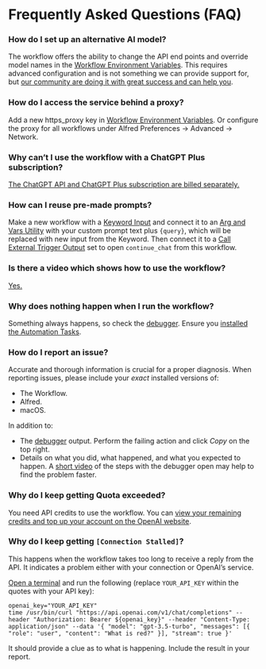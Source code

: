 # Frequently Asked Questions (FAQ)

### How do I set up an alternative AI model?

The workflow offers the ability to change the API end points and override model names in the [Workflow Environment Variables](https://www.alfredapp.com/help/workflows/advanced/variables/#environment). This requires advanced configuration and is not something we can provide support for, but [our community are doing it with great success and can help you](https://www.alfredforum.com/topic/21544-using-alternative-and-local-models-with-the-chatgpt-dall-e-workflow/).

### How do I access the service behind a proxy?

Add a new https_proxy key in [Workflow Environment Variables](https://www.alfredapp.com/help/workflows/advanced/variables/#environment). Or configure the proxy for all workflows under Alfred Preferences → Advanced → Network.

### Why can’t I use the workflow with a ChatGPT Plus subscription?
[The ChatGPT API and ChatGPT Plus subscription are billed separately.](https://help.openai.com/en/articles/6950777-what-is-chatgpt-plus#h_e3d911c532)

### How can I reuse pre-made prompts?

Make a new workflow with a [Keyword Input](https://www.alfredapp.com/help/workflows/inputs/keyword/) and connect it to an [Arg and Vars Utility](https://www.alfredapp.com/help/workflows/utilities/argument/) with your custom prompt text plus `{query}`, which will be replaced with new input from the Keyword. Then connect it to a [Call External Trigger Output](https://www.alfredapp.com/help/workflows/outputs/call-external-trigger/) set to open `continue_chat` from this workflow.

### Is there a video which shows how to use the workflow?

[Yes.](https://youtube.com/watch?v=eNPMqyV8psY)

### Why does nothing happen when I run the workflow?

Something always happens, so check the [debugger](https://www.alfredapp.com/help/workflows/advanced/debugger/). Ensure you [installed the Automation Tasks](https://www.alfredapp.com/help/kb/automation-task-not-found/).

### How do I report an issue?

Accurate and thorough information is crucial for a proper diagnosis. When reporting issues, please include your *exact* installed versions of:

* The Workflow.
* Alfred.
* macOS.

In addition to:

* The [debugger](https://www.alfredapp.com/help/workflows/advanced/debugger/) output. Perform the failing action and click *Copy* on the top right.
* Details on what you did, what happened, and what you expected to happen. A [short video](https://support.apple.com/en-us/HT208721) of the steps with the debugger open may help to find the problem faster.

### Why do I keep getting Quota exceeded?

You need API credits to use the workflow. You can [view your remaining credits and top up your account on the OpenAI website](https://platform.openai.com/account/billing/overview).

### Why do I keep getting `[Connection Stalled]`?

This happens when the workflow takes too long to receive a reply from the API. It indicates a problem either with your connection or OpenAI’s service.

[Open a terminal](https://support.apple.com/en-gb/guide/terminal/apd5265185d-f365-44cb-8b09-71a064a42125/mac) and run the following (replace `YOUR_API_KEY` within the quotes with your API key):

```console
openai_key="YOUR_API_KEY"
time /usr/bin/curl "https://api.openai.com/v1/chat/completions" --header "Authorization: Bearer ${openai_key}" --header "Content-Type: application/json" --data '{ "model": "gpt-3.5-turbo", "messages": [{ "role": "user", "content": "What is red?" }], "stream": true }'
```

It should provide a clue as to what is happening. Include the result in your report.
